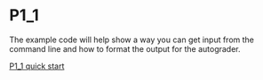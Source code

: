 # P1_1

The example code will help show a way you can get input from the command line and how to format the output for the autograder.

[P1_1 quick start](./P1_1.cs)